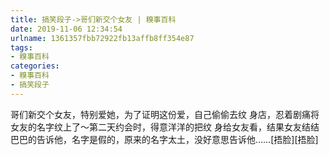 ```yaml
---
title: 搞笑段子->哥们新交个女友 | 糗事百科
date: 2019-11-06 12:34:54
urlname: 1361357fbb72922fb13affb8ff354e87
tags: 
- 糗事百科
categories:
- 糗事百科
- 搞笑段子
---
```

哥们新交个女友，特别爱她，为了证明这份爱，自己偷偷去纹 身店，忍着剧痛将女友的名字纹上了～第二天约会时，得意洋洋的把纹 身给女友看，结果女友结结巴巴的告诉他，名字是假的，原来的名字太土，没好意思告诉他……[捂脸][捂脸]


